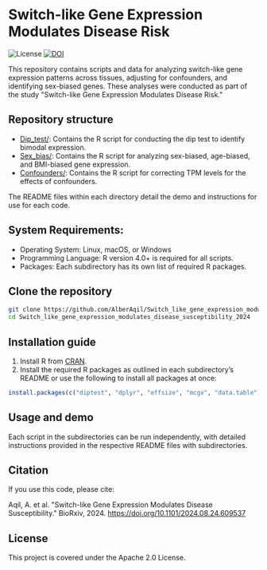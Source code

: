 # Switch-like Gene Expression Modulates Disease Risk

![License](https://img.shields.io/badge/License-Apache%202.0-blue.svg)
[![DOI](https://img.shields.io/badge/DOI-10.1101%2F2024.08.24.609537-blue)](https://doi.org/10.1101/2024.08.24.609537)

This repository contains scripts and data for analyzing switch-like gene expression patterns across tissues, adjusting for confounders, and identifying sex-biased genes. These analyses were conducted as part of the study "Switch-like Gene Expression Modulates Disease Risk." 

## Repository structure

- [Dip_test/](Dip_test/): Contains the R script for conducting the dip test to identify bimodal expression.
- [Sex_bias/](Sex_bias/): Contains the R script for analyzing sex-biased, age-biased, and BMI-biased gene expression.
- [Confounders/](Confounders/): Contains the R script for correcting TPM levels for the effects of confounders.


The README files within each directory detail the demo and instructions for use for each code.

## System Requirements:

- Operating System: Linux, macOS, or Windows
- Programming Language: R version 4.0+ is required for all scripts.
- Packages: Each subdirectory has its own list of required R packages.

## Clone the repository

```bash
git clone https://github.com/AlberAqil/Switch_like_gene_expression_modulates_disease_susceptibility_2024.git
cd Switch_like_gene_expression_modulates_disease_susceptibility_2024
```

## Installation guide

1. Install R from [CRAN](https://cran.r-project.org/).
2. Install the required R packages as outlined in each subdirectory’s README or use the following to install all packages at once:
```r
install.packages(c("diptest", "dplyr", "effsize", "mcgv", "data.table"))
```
## Usage and demo

Each script in the subdirectories can be run independently, with detailed instructions provided in the respective README files with subdirectories.

## Citation

If you use this code, please cite:

Aqil, A. et al. "Switch-like Gene Expression Modulates Disease Susceptibility." BioRxiv, 2024. https://doi.org/10.1101/2024.08.24.609537

## License
This project is covered under the Apache 2.0 License.
